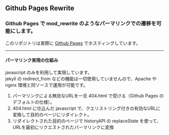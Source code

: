 ## Github Pages Rewrite

### Github Pages で mod_rewrite のようなパーマリンクでの遷移を可能にします。

このリポジトリは実際に [Github Pages](https://postease-cms.github.io/ghp-rewrite) でホスティングしています。

---

#### パーマリンク実現の仕組み

javascript のみを利用して実現しています。  
jekyll の redirect_from などの機能は一切使用していませんので、Apache や nginx 環境と同ソースで運用が可能です。

1. パーマリンクによる無効なURLを一旦 404.html で受ける（Github Pages のデフォルトの仕様）。</li>
2. 404.html に仕込んだ javascript で、クエリストリング付きの有効なURLに変換して目的のページにリダイレクト。</li>
3. リダイレクトされた目的のページで historyAPI の replaceState を使って、URLを最初にリクエストされたパーマリンクに変換</li>

